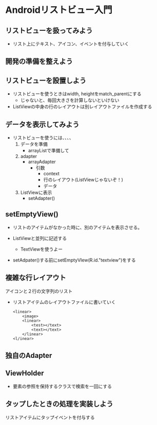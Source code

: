 # Androidリストビュー入門

## リストビューを扱ってみよう


- リスト上にテキスト、アイコン、イベントを付与していく



## 開発の準備を整えよう




## リストビューを設置しよう

- リストビューを使うときはwidth, heightをmatch_parentにする
	- じゃないと、毎回大きさを計算しないといけない
- ListViewの中身の行のレイアウトは別レイアウトファイルを作成する


## データを表示してみよう

- リストビューを使うには、、、、
	1. データを準備
		- arrayListで準備して
	1. adapter
		- arrayAdapter
			- 引数
				- context
				- 行のレイアウト(ListViewじゃないぞ！)
				- データ
	1. ListViewに表示
		- setAdapter()

## setEmptyView()

- リストのアイテムがなかった時に、別のアイテムを表示させる。
- ListViewと並列に記述する
	- TextViewを使うよー

- setAdpater()する前にsetEmptyVIew(R.id."textview")をする


## 複雑な行レイアウト

アイコンと２行の文字列のリスト

- リストアイテムのレイアウトファイルに書いていく
	
	```
	<linear>
		<image>
		<linear>
			<test></text>
			<text></text>
		</linear>
	<l/inear>
	```
	
## 独自のAdapter


## ViewHolder

- 要素の参照を保持するクラスで検索を一回にする


## タップしたときの処理を実装しよう

リストアイテムにタップイベントを付与する